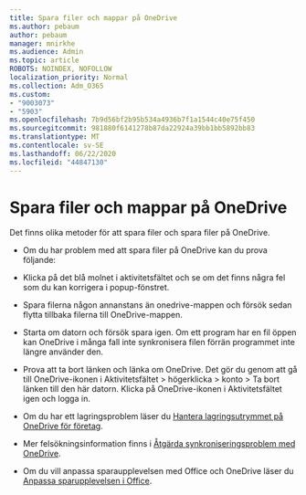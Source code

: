```yaml
---
title: Spara filer och mappar på OneDrive
ms.author: pebaum
author: pebaum
manager: mnirkhe
ms.audience: Admin
ms.topic: article
ROBOTS: NOINDEX, NOFOLLOW
localization_priority: Normal
ms.collection: Adm_O365
ms.custom:
- "9003073"
- "5903"
ms.openlocfilehash: 7b9d56bf2b95b534a4936b7f1a1544c40e75f450
ms.sourcegitcommit: 981880f6141278b87da22924a39bb1bb5892bb83
ms.translationtype: MT
ms.contentlocale: sv-SE
ms.lasthandoff: 06/22/2020
ms.locfileid: "44847130"
---
```

# <a name="saving-files-and-folders-to-onedrive"></a>Spara filer och mappar på OneDrive

Det finns olika metoder för att spara filer och spara filer på OneDrive.

- Om du har problem med att spara filer på OneDrive kan du prova följande:

- Klicka på det blå molnet i aktivitetsfältet och se om det finns några fel som du kan korrigera i popup-fönstret.
- Spara filerna någon annanstans än onedrive-mappen och försök sedan flytta tillbaka filerna till OneDrive-mappen.
- Starta om datorn och försök spara igen. Om ett program har en fil öppen kan OneDrive i många fall inte synkronisera filen förrän programmet inte längre använder den.
- Prova att ta bort länken och länka om OneDrive. Det gör du genom att gå till OneDrive-ikonen i Aktivitetsfältet > högerklicka > konto > Ta bort länken till den här datorn. Klicka på OneDrive-ikonen i Aktivitetsfältet igen och logga in.
- Om du har ett lagringsproblem läser du [Hantera lagringsutrymmet på OneDrive för företag](https://support.microsoft.com/office/31519161-059c-4764-b6f8-f5cd29f7fe68).
- Mer felsökningsinformation finns i [Åtgärda synkroniseringsproblem med OneDrive](https://docs.microsoft.com/alchemyinsights/fix-onedrive-sync-issues).  
- Om du vill anpassa sparaupplevelsen med Office och OneDrive läser du [Anpassa sparupplevelsen i Office](https://support.microsoft.com/office/786200a7-f5f2-4d26-a3ae-b78c60dd5d3b).
